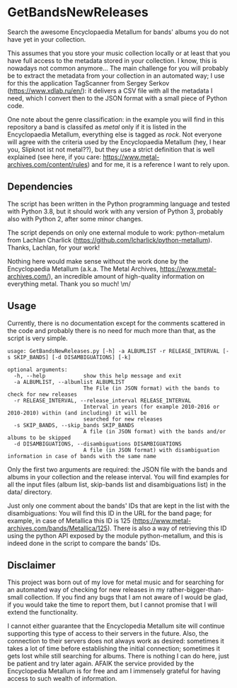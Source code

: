 # GetBandsNewReleases

Search the awesome Encyclopaedia Metallum for bands' albums you do not have yet in your collection.

This assumes that you store your music collection locally or at least that you have full access to the metadata stored in your collection. I know, this is nowadays not common anymore... The main challenge for you will probably be to extract the metadata from your collection in an automated way; I use for this the application TagScanner from Sergey Serkov (https://www.xdlab.ru/en/): it delivers a CSV file with all the metadata I need, which I convert then to the JSON format with a small piece of Python code.

One note about the genre classification: in the example you will find in this repository a band is classifed as *metal* only if it is listed in the Encyclopaedia Metallum, everything else is tagged as *rock*. Not everyone will agree with the criteria used by the Encyclopaedia Metallum (hey, I hear you, Slipknot ist not metal??), but they use a strict definition that is well explained (see here, if you care: https://www.metal-archives.com/content/rules) and for me, it is a reference I want to rely upon.

## Dependencies

The script has been written in the Python programming language and tested with Python 3.8, but it should work with any version of Python 3, probably also with Python 2, after some minor changes.

The script depends on only one external module to work: python-metalum from Lachlan Charlick (https://github.com/lcharlick/python-metallum). Thanks, Lachlan, for your work!

Nothing here would make sense without the work done by the Encyclopaedia Metallum (a.k.a. The Metal Archives, https://www.metal-archives.com/), an incredible amount of high-quality information on everything metal. Thank you so much! \m/ 

## Usage

Currently, there is no documentation except for the comments scattered in the code and probably there is no need for much more than that, as the script is very simple.

    usage: GetBandsNewReleases.py [-h] -a ALBUMLIST -r RELEASE_INTERVAL [-s SKIP_BANDS] [-d DISAMBIGUATIONS] [-k]

    optional arguments:
      -h, --help            show this help message and exit
      -a ALBUMLIST, --albumlist ALBUMLIST
                            The File (in JSON format) with the bands to check for new releases
      -r RELEASE_INTERVAL, --release_interval RELEASE_INTERVAL
                            Interval in years (for example 2010-2016 or 2010-2010) within (and including) it will be
                            searched for new releases
      -s SKIP_BANDS, --skip_bands SKIP_BANDS
                            A file (in JSON format) with the bands and/or albums to be skipped
      -d DISAMBIGUATIONS, --disambiguations DISAMBIGUATIONS
                            A file (in JSON format) with disambiguation information in case of bands with the same name

Only the first two arguments are required: the JSON file with the bands and albums in your collection and the release interval. You will find examples for all the input files (album list, skip-bands list and disambiguations list) in the data/ directory.

Just only one comment about the bands' IDs that are kept in the list with the disambiguations: You will find this ID in the URL for the band page; for example, in case of Metallica this ID is 125 (https://www.metal-archives.com/bands/Metallica/125). There is also a way of retrieving this ID using the python API exposed by the module python-metallum, and this is indeed done in the script to compare the bands' IDs.

## Disclaimer

This project was born out of my love for metal music and for searching for an automated way of checking for new releases in my rather-bigger-than-small collection. If you find any bugs that I am not aware of I would be glad, if you would take the time to report them, but I cannot promise that I will extend the functionality.

I cannot either guarantee that the Encyclopedia Metallum site will continue supporting this type of access to their servers in the future. Also, the connection to their servers does not always work as desired: sometimes it takes a lot of time before establishing the initial connection; sometimes it gets lost while still searching for albums. There is nothing I can do here, just be patient and try later again. AFAIK the service provided by the Encyclopedia Metallum is for free and am I immensely grateful for having access to such wealth of information.
